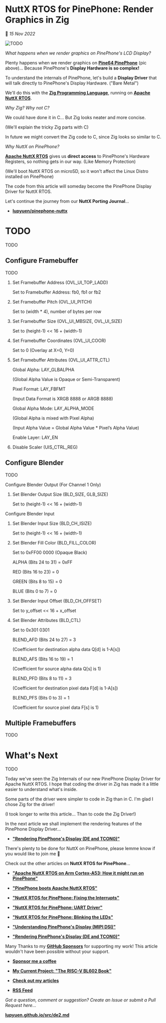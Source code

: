 # NuttX RTOS for PinePhone: Render Graphics in Zig

📝 _15 Nov 2022_

![TODO](https://lupyuen.github.io/images/de2-title.jpg)

_What happens when we render graphics on PinePhone's LCD Display?_

Plenty happens when we render graphics on [__Pine64 PinePhone__](https://wiki.pine64.org/index.php/PinePhone) (pic above)... Because PinePhone's __Display Hardware is so complex!__

To understand the internals of PinePhone, let's build a __Display Driver__ that will talk directly to PinePhone's Display Hardware. ("Bare Metal")

We'll do this with the [__Zig Programming Language__](https://ziglang.org/), running on [__Apache NuttX RTOS__](https://lupyuen.github.io/articles/uboot).

_Why Zig? Why not C?_

We could have done it in C... But Zig looks neater and more concise.

(We'll explain the tricky Zig parts with C)

In future we might convert the Zig code to C, since Zig looks so similar to C.

_Why NuttX on PinePhone?_

[__Apache NuttX RTOS__](https://lupyuen.github.io/articles/uboot) gives us __direct access__ to PinePhone's Hardware Registers, so nothing gets in our way. (Like Memory Protection)

(We'll boot NuttX RTOS on microSD, so it won't affect the Linux Distro installed on PinePhone)

The code from this article will someday become the PinePhone Display Driver for NuttX RTOS.

Let's continue the journey from our __NuttX Porting Journal__...

-   [__lupyuen/pinephone-nuttx__](https://github.com/lupyuen/pinephone-nuttx)

# TODO

TODO

## Configure Framebuffer

TODO

1.  Set Framebuffer Address (OVL_UI_TOP_LADD)

    Set to Framebuffer Address: fb0, fb1 or fb2

2.  Set Framebuffer Pitch (OVL_UI_PITCH)

    Set to (width * 4), number of bytes per row

3.  Set Framebuffer Size (OVL_UI_MBSIZE, OVL_UI_SIZE)

    Set to (height-1) << 16 + (width-1)

4.  Set Framebuffer Coordinates (OVL_UI_COOR)

    Set to 0 (Overlay at X=0, Y=0)

5.  Set Framebuffer Attributes (OVL_UI_ATTR_CTL)

    Global Alpha: LAY_GLBALPHA

    (Global Alpha Value is Opaque or Semi-Transparent)

    Pixel Format: LAY_FBFMT

    (Input Data Format is XRGB 8888 or ARGB 8888)

    Global Alpha Mode: LAY_ALPHA_MODE

    (Global Alpha is mixed with Pixel Alpha)

    (Input Alpha Value = Global Alpha Value * Pixel’s Alpha Value)

    Enable Layer: LAY_EN

6.  Disable Scaler (UIS_CTRL_REG)

## Configure Blender

TODO

Configure Blender Output (For Channel 1 Only)

1.  Set Blender Output Size (BLD_SIZE, GLB_SIZE)

    Set to (height-1) << 16 + (width-1)

Configure Blender Input

1.  Set Blender Input Size (BLD_CH_ISIZE)

    Set to (height-1) << 16 + (width-1)

2.  Set Blender Fill Color (BLD_FILL_COLOR)

    Set to 0xFF00 0000 (Opaque Black)

    ALPHA (Bits 24 to 31) = 0xFF

    RED (Bits 16 to 23) = 0

    GREEN (Bits 8 to 15) = 0

    BLUE (Bits 0 to 7) = 0

3.  Set Blender Input Offset (BLD_CH_OFFSET)

    Set to y_offset << 16 + x_offset

4.  Set Blender Attributes (BLD_CTL)

    Set to 0x301 0301

    BLEND_AFD (Bits 24 to 27) = 3

    (Coefficient for destination alpha data Q[d] is 1-A[s])

    BLEND_AFS (Bits 16 to 19) = 1

    (Coefficient for source alpha data Q[s] is 1)

    BLEND_PFD (Bits 8 to 11) = 3

    (Coefficient for destination pixel data F[d] is 1-A[s])

    BLEND_PFS (Bits 0 to 3) = 1

    (Coefficient for source pixel data F[s] is 1)

## Multiple Framebuffers

TODO

# What's Next

TODO

Today we've seen the Zig Internals of our new PinePhone Display Driver for Apache NuttX RTOS. I hope that coding the driver in Zig has made it a little easier to understand what's inside.

Some parts of the driver were simpler to code in Zig than in C. I'm glad I chose Zig for the driver!

(I took longer to write this article... Than to code the Zig Driver!)

In the next article we shall implement the rendering features of the PinePhone Display Driver...

-   [__"Rendering PinePhone's Display (DE and TCON0)"__](https://lupyuen.github.io/articles/de)

There's plenty to be done for NuttX on PinePhone, please lemme know if you would like to join me 🙏

Check out the other articles on __NuttX RTOS for PinePhone__...

-   [__"Apache NuttX RTOS on Arm Cortex-A53: How it might run on PinePhone"__](https://lupyuen.github.io/articles/arm)

-   [__"PinePhone boots Apache NuttX RTOS"__](https://lupyuen.github.io/articles/uboot)

-   [__"NuttX RTOS for PinePhone: Fixing the Interrupts"__](https://lupyuen.github.io/articles/interrupt)

-   [__"NuttX RTOS for PinePhone: UART Driver"__](https://lupyuen.github.io/articles/serial)

-   [__"NuttX RTOS for PinePhone: Blinking the LEDs"__](https://lupyuen.github.io/articles/pio)

-   [__"Understanding PinePhone's Display (MIPI DSI)"__](https://lupyuen.github.io/articles/dsi)

-   [__"Rendering PinePhone's Display (DE and TCON0)"__](https://lupyuen.github.io/articles/de)

Many Thanks to my [__GitHub Sponsors__](https://github.com/sponsors/lupyuen) for supporting my work! This article wouldn't have been possible without your support.

-   [__Sponsor me a coffee__](https://github.com/sponsors/lupyuen)

-   [__My Current Project: "The RISC-V BL602 Book"__](https://lupyuen.github.io/articles/book)

-   [__Check out my articles__](https://lupyuen.github.io)

-   [__RSS Feed__](https://lupyuen.github.io/rss.xml)

_Got a question, comment or suggestion? Create an Issue or submit a Pull Request here..._

[__lupyuen.github.io/src/de2.md__](https://github.com/lupyuen/lupyuen.github.io/blob/master/src/de2.md)

